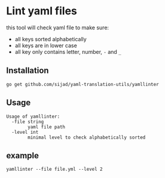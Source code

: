 # Lint yaml files

this tool will check yaml file to make sure:

* all keys sorted alphabetically
* all keys are in lower case
* all key only contains letter, number, `-` and `_`

## Installation

```
go get github.com/sijad/yaml-translation-utils/yamllinter
```

## Usage

```
Usage of yamllinter:
  -file string
        yaml file path
  -level int
        minimal level to check alphabetically sorted
```

## example

```
yamllinter --file file.yml --level 2
```
